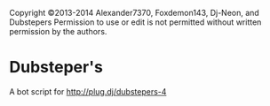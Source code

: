 Copyright ©2013-2014 Alexander7370, Foxdemon143, Dj-Neon, and Dubstepers
Permission to use or edit is not permitted without written permission by the authors.

Dubsteper's
==========
A bot script for http://plug.dj/dubstepers-4

